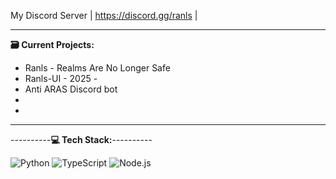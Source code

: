 
My Discord Server
| https://discord.gg/ranls |


-------------------------
**🗃️ Current Projects:**

- Ranls - Realms Are No Longer Safe
- Ranls-UI - 2025 -
- Anti ARAS Discord bot
-
-
-------------------------

----------**💻 Tech Stack:**----------

![Python](https://img.shields.io/badge/Python-3776AB?style=for-the-badge&logo=python&logoColor=white)
![TypeScript](https://img.shields.io/badge/TypeScript-3178C6?style=for-the-badge&logo=typescript&logoColor=white)
![Node.js](https://img.shields.io/badge/Node.js-339933?style=for-the-badge&logo=node.js&logoColor=white)

